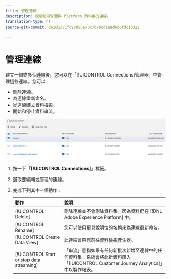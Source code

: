 ```yaml
---
title: 管理連線
description: 說明如何管理與 Platform 資料集的連線。
translation-type: ht
source-git-commit: d6101371fc9c055a73c7b7bcd1a8d6d6fdc13322

---
```



# 管理連線

建立一個或多個連線後，您可以在「[!UICONTROL Connections]管理器」中管理這些連線。您可以

* 刪除連線。
* 為連線重新命名。
* 從連線建立資料檢視。
* 開始和停止資料串流。

![連線管理器](assets/connections-manager.png)

1. 按一下「**[!UICONTROL Connections]**」標籤。

2. 選取要編輯或管理的連線。

3. 完成下列其中一個動作：

   | 動作 | 說明 |
   |---|---|
   | [!UICONTROL Delete] | 刪除連線並不會刪除資料集，因為資料仍在 [!DNL Adobe Experience Platform] 中。 |
   | [!UICONTROL Rename] | 您可以使用更具說明性的名稱來為連線重新命名。 |
   | [!UICONTROL Create Data View] | 此連結會帶您前往[資料檢視產生器](/help/data-views/create-dataview.md)。 |
   | [!UICONTROL Start or stop data streaming] | 「串流」意指如果有任何新批次新增至連線中的任何資料集，系統會將此新資料匯入「[!UICONTROL Customer Journey Analytics]」中以製作報表。 |


